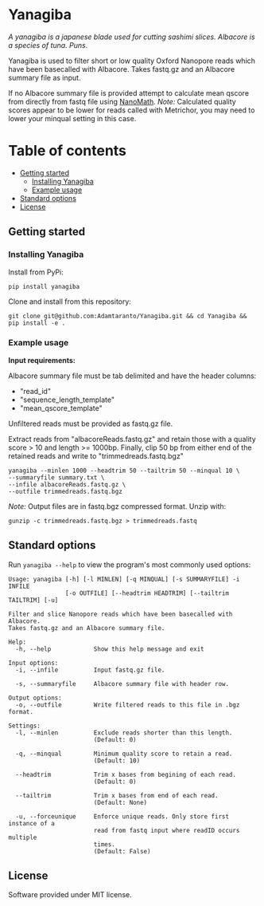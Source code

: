 # Yanagiba

*A yanagiba is a japanese blade used for cutting sashimi slices. Albacore is a species of tuna. Puns.*

Yanagiba is used to filter short or low quality Oxford Nanopore reads which have been basecalled with 
Albacore. Takes fastq.gz and an Albacore summary file as input.

If no Albacore summary file is provided attempt to calculate mean qscore from directly from fastq file 
using [NanoMath](https://github.com/wdecoster/nanomath).
*Note:* Calculated quality scores appear to be lower for reads called with Metrichor, you may need to 
lower your minqual setting in this case.

# Table of contents

* [Getting started](#getting-started)
    * [Installing Yanagiba](#installing-yanagiba)
    * [Example usage](#example-usage)
* [Standard options](#standard-options)
* [License](#license)

## Getting started

### Installing Yanagiba

Install from PyPi:
```
pip install yanagiba
```

Clone and install from this repository:
```
git clone git@github.com:Adamtaranto/Yanagiba.git && cd Yanagiba && pip install -e .
```

### Example usage

**Input requirements:**

Albacore summary file must be tab delimited and have the header columns:  
  - "read_id"
  - "sequence_length_template"
  - "mean_qscore_template"

Unfiltered reads must be provided as fastq.gz file.

Extract reads from "albacoreReads.fastq.gz" and retain those with a quality score > 10 and 
length >= 1000bp. Finally, clip 50 bp from either end of the retained reads and write to 
"trimmedreads.fastq.bgz" 

```
yanagiba --minlen 1000 --headtrim 50 --tailtrim 50 --minqual 10 \
--summaryfile summary.txt \
--infile albacoreReads.fastq.gz \
--outfile trimmedreads.fastq.bgz
```

*Note:* Output files are in fastq.bgz compressed format. Unzip with:

```
gunzip -c trimmedreads.fastq.bgz > trimmedreads.fastq
```

## Standard options

Run `yanagiba --help` to view the program's most commonly used options:

```
Usage: yanagiba [-h] [-l MINLEN] [-q MINQUAL] [-s SUMMARYFILE] -i INFILE
                [-o OUTFILE] [--headtrim HEADTRIM] [--tailtrim TAILTRIM] [-u]

Filter and slice Nanopore reads which have been basecalled with Albacore.
Takes fastq.gz and an Albacore summary file.

Help:
  -h, --help            Show this help message and exit

Input options:
  -i, --infile          Input fastq.gz file.

  -s, --summaryfile     Albacore summary file with header row.

Output options:                 
  -o, --outfile         Write filtered reads to this file in .bgz format.

Settings:
  -l, --minlen          Exclude reads shorter than this length. 
                        (Default: 0)

  -q, --minqual         Minimum quality score to retain a read. 
                        (Default: 10)

  --headtrim            Trim x bases from begining of each read. 
                        (Default: 0)

  --tailtrim            Trim x bases from end of each read. 
                        (Default: None)

  -u, --forceunique     Enforce unique reads. Only store first instance of a
                        read from fastq input where readID occurs multiple
                        times. 
                        (Default: False)
```

## License

Software provided under MIT license.
